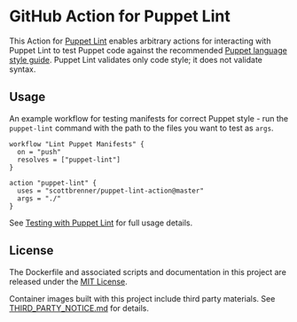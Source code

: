 # GitHub Action for Puppet Lint

This Action for [Puppet Lint](http://puppet-lint.com/) enables arbitrary actions for interacting with Puppet Lint to test Puppet code against the recommended [Puppet language style guide](puppet.com/docs/puppet/latest/style_guide.html). Puppet Lint validates only code style; it does not validate syntax.

## Usage

An example workflow for testing manifests for correct Puppet style - run the `puppet-lint` command with the path to the files you want to test as `args`.


```hcl
workflow "Lint Puppet Manifests" {
  on = "push"
  resolves = ["puppet-lint"]
}

action "puppet-lint" {
  uses = "scottbrenner/puppet-lint-action@master"
  args = "./"
}
```

See [Testing with Puppet Lint](https://github.com/rodjek/puppet-lint#testing-with-puppet-lint) for full usage details.

## License

The Dockerfile and associated scripts and documentation in this project are released under the [MIT License](LICENSE).

Container images built with this project include third party materials. See [THIRD_PARTY_NOTICE.md](THIRD_PARTY_NOTICE.md) for details.

